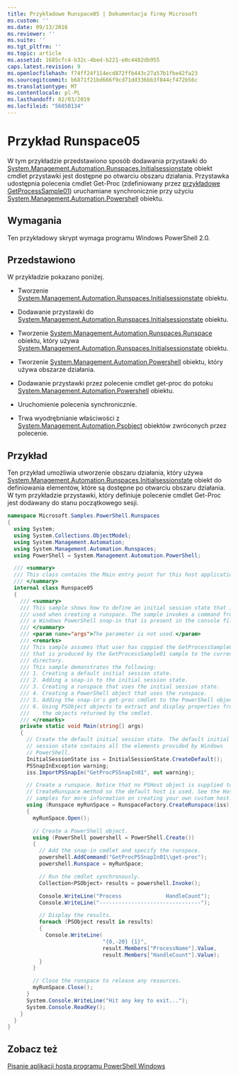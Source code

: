 ```yaml
---
title: Przykładowe Runspace05 | Dokumentacja firmy Microsoft
ms.custom: ''
ms.date: 09/13/2016
ms.reviewer: ''
ms.suite: ''
ms.tgt_pltfrm: ''
ms.topic: article
ms.assetid: 1685cfc4-b32c-4bed-b221-e0c4482db955
caps.latest.revision: 9
ms.openlocfilehash: f74ff24f114ecd872ffb443c27a57b1fbe42fa23
ms.sourcegitcommit: b6871f21bd666f9cd71dd336bb3f844cf472b56c
ms.translationtype: MT
ms.contentlocale: pl-PL
ms.lasthandoff: 02/03/2019
ms.locfileid: "56850134"
---
```

# <a name="runspace05-sample"></a>Przykład Runspace05

W tym przykładzie przedstawiono sposób dodawania przystawki do [System.Management.Automation.Runspaces.Initialsessionstate](/dotnet/api/System.Management.Automation.Runspaces.InitialSessionState) obiekt cmdlet przystawki jest dostępne po otwarciu obszaru działania. Przystawka udostępnia polecenia cmdlet Get-Proc (zdefiniowany przez [przykładowe GetProcessSample01](../cmdlet/getprocesssample01-sample.md)) uruchamiane synchronicznie przy użyciu [System.Management.Automation.Powershell](/dotnet/api/system.management.automation.powershell) obiektu.

## <a name="requirements"></a>Wymagania

Ten przykładowy skrypt wymaga programu Windows PowerShell 2.0.

## <a name="demonstrates"></a>Przedstawiono

W przykładzie pokazano poniżej.

- Tworzenie [System.Management.Automation.Runspaces.Initialsessionstate](/dotnet/api/System.Management.Automation.Runspaces.InitialSessionState) obiektu.

- Dodawanie przystawki do [System.Management.Automation.Runspaces.Initialsessionstate](/dotnet/api/System.Management.Automation.Runspaces.InitialSessionState) obiektu.

- Tworzenie [System.Management.Automation.Runspaces.Runspace](/dotnet/api/System.Management.Automation.Runspaces.Runspace) obiektu, który używa [System.Management.Automation.Runspaces.Initialsessionstate](/dotnet/api/System.Management.Automation.Runspaces.InitialSessionState) obiektu.

- Tworzenie [System.Management.Automation.Powershell](/dotnet/api/system.management.automation.powershell) obiektu, który używa obszarze działania.

- Dodawanie przystawki przez polecenie cmdlet get-proc do potoku [System.Management.Automation.Powershell](/dotnet/api/system.management.automation.powershell) obiektu.

- Uruchomienie polecenia synchronicznie.

- Trwa wyodrębnianie właściwości z [System.Management.Automation.Psobject](/dotnet/api/System.Management.Automation.PSObject) obiektów zwróconych przez polecenie.

## <a name="example"></a>Przykład

Ten przykład umożliwia utworzenie obszaru działania, który używa [System.Management.Automation.Runspaces.Initialsessionstate](/dotnet/api/System.Management.Automation.Runspaces.InitialSessionState) obiekt do definiowania elementów, które są dostępne po otwarciu obszaru działania. W tym przykładzie przystawki, który definiuje polecenie cmdlet Get-Proc jest dodawany do stanu początkowego sesji.

```csharp
namespace Microsoft.Samples.PowerShell.Runspaces
{
  using System;
  using System.Collections.ObjectModel;
  using System.Management.Automation;
  using System.Management.Automation.Runspaces;
  using PowerShell = System.Management.Automation.PowerShell;

  /// <summary>
  /// This class contains the Main entry point for this host application.
  /// </summary>
  internal class Runspace05
  {
    /// <summary>
    /// This sample shows how to define an initial session state that is
    /// used when creating a runspace. The sample invokes a command from
    /// a Windows PowerShell snap-in that is present in the console file.
    /// </summary>
    /// <param name="args">The parameter is not used.</param>
    /// <remarks>
    /// This sample assumes that user has coppied the GetProcessSample01.dll
    /// that is produced by the GetProcessSample01 sample to the current
    /// directory.
    /// This sample demonstrates the following:
    /// 1. Creating a default initial session state.
    /// 2. Adding a snap-in to the initial session state.
    /// 3. Creating a runspace that uses the initial session state.
    /// 4. Creating a PowerShell object that uses the runspace.
    /// 5. Adding the snap-in's get-proc cmdlet to the PowerShell object.
    /// 6. Using PSObject objects to extract and display properties from
    ///    the objects returned by the cmdlet.
    /// </remarks>
    private static void Main(string[] args)
    {
      // Create the default initial session state. The default initial
      // session state contains all the elements provided by Windows
      // PowerShell.
      InitialSessionState iss = InitialSessionState.CreateDefault();
      PSSnapInException warning;
      iss.ImportPSSnapIn("GetProcPSSnapIn01", out warning);

      // Create a runspace. Notice that no PSHost object is supplied to the
      // CreateRunspace method so the default host is used. See the Host
      // samples for more information on creating your own custom host.
      using (Runspace myRunSpace = RunspaceFactory.CreateRunspace(iss))
      {
        myRunSpace.Open();

        // Create a PowerShell object.
        using (PowerShell powershell = PowerShell.Create())
        {
          // Add the snap-in cmdlet and specify the runspace.
          powershell.AddCommand("GetProcPSSnapIn01\\get-proc");
          powershell.Runspace = myRunSpace;

          // Run the cmdlet synchronously.
          Collection<PSObject> results = powershell.Invoke();

          Console.WriteLine("Process              HandleCount");
          Console.WriteLine("--------------------------------");

          // Display the results.
          foreach (PSObject result in results)
          {
            Console.WriteLine(
                              "{0,-20} {1}",
                              result.Members["ProcessName"].Value,
                              result.Members["HandleCount"].Value);
          }
        }

        // Close the runspace to release any resources.
        myRunSpace.Close();
      }
      System.Console.WriteLine("Hit any key to exit...");
      System.Console.ReadKey();
    }
  }
}
```

## <a name="see-also"></a>Zobacz też

[Pisanie aplikacji hosta programu PowerShell Windows](./writing-a-windows-powershell-host-application.md)